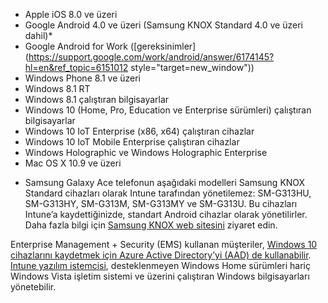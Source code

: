 
  - Apple iOS 8.0 ve üzeri
  - Google Android 4.0 ve üzeri (Samsung KNOX Standard 4.0 ve üzeri dahil)*
  - Google Android for Work ([gereksinimler](https://support.google.com/work/android/answer/6174145?hl=en&ref_topic=6151012 style="target=new_window"))
  - Windows Phone 8.1 ve üzeri
  - Windows 8.1 RT
  - Windows 8.1 çalıştıran bilgisayarlar
  - Windows 10 (Home, Pro, Education ve Enterprise sürümleri) çalıştıran bilgisayarlar
  - Windows 10 IoT Enterprise (x86, x64) çalıştıran cihazlar
  - Windows 10 IoT Mobile Enterprise çalıştıran cihazlar
  - Windows Holographic ve Windows Holographic Enterprise
  - Mac OS X 10.9 ve üzeri

* Samsung Galaxy Ace telefonun aşağıdaki modelleri Samsung KNOX Standard cihazları olarak Intune tarafından yönetilemez: SM-G313HU, SM-G313HY, SM-G313M, SM-G313MY ve SM-G313U. Bu cihazları Intune’a kaydettiğinizde, standart Android cihazlar olarak yönetilirler. Daha fazla bilgi için [Samsung KNOX web sitesini](https://www.samsungknox.com/en) ziyaret edin.

Enterprise Management + Security (EMS) kullanan müşteriler, [Windows 10 cihazlarını kaydetmek için Azure Active Directory’yi (AAD) de kullanabilir](/intune/deploy-use/set-up-windows-device-management-with-microsoft-intune#azure-active-directory-enrollment). [Intune yazılım istemcisi](/intune/deploy-use/manage-windows-pcs-with-microsoft-intune), desteklenmeyen Windows Home sürümleri hariç Windows Vista işletim sistemi ve üzerini çalıştıran Windows bilgisayarları yönetebilir.  


<!--HONumber=Nov16_HO2-->


